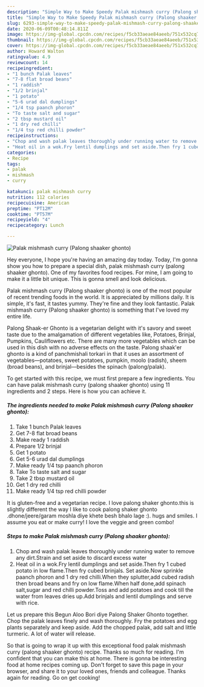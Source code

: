```yaml
---
description: "Simple Way to Make Speedy Palak mishmash curry (Palong shaaker ghonto)"
title: "Simple Way to Make Speedy Palak mishmash curry (Palong shaaker ghonto)"
slug: 6293-simple-way-to-make-speedy-palak-mishmash-curry-palong-shaaker-ghonto
date: 2020-06-09T00:48:14.811Z
image: https://img-global.cpcdn.com/recipes/f5cb33aeae84aeeb/751x532cq70/palak-mishmash-curry-palong-shaaker-ghonto-recipe-main-photo.jpg
thumbnail: https://img-global.cpcdn.com/recipes/f5cb33aeae84aeeb/751x532cq70/palak-mishmash-curry-palong-shaaker-ghonto-recipe-main-photo.jpg
cover: https://img-global.cpcdn.com/recipes/f5cb33aeae84aeeb/751x532cq70/palak-mishmash-curry-palong-shaaker-ghonto-recipe-main-photo.jpg
author: Howard Walton
ratingvalue: 4.9
reviewcount: 14
recipeingredient:
- "1 bunch Palak leaves"
- "7-8 flat broad beans"
- "1 raddish"
- "1/2 brinjal"
- "1 potato"
- "5-6 urad dal dumplings"
- "1/4 tsp paanch phoron"
- "To taste salt and sugar"
- "2 tbsp mustard oil"
- "1 dry red chilli"
- "1/4 tsp red chilli powder"
recipeinstructions:
- "Chop and wash palak leaves thoroughly under running water to remove any dirt.Strain and set aside to discard excess water"
- "Heat oil in a wok.Fry lentil dumplings and set aside.Then fry 1 cubed potato in low flame.Then fry cubed brinjals. Set aside.Now sprinkle paanch phoron and 1 dry red chilli.When they splutter,add cubed radish then broad beans and fry on low flame.When half done,add spinach salt,sugar and red chilli powder.Toss and add potatoes and cook till the water from leaves dries up.Add brinjals and lentil dumplings and serve with rice."
categories:
- Recipe
tags:
- palak
- mishmash
- curry

katakunci: palak mishmash curry 
nutrition: 112 calories
recipecuisine: American
preptime: "PT12M"
cooktime: "PT57M"
recipeyield: "4"
recipecategory: Lunch

---
```



![Palak mishmash curry (Palong shaaker ghonto)](https://img-global.cpcdn.com/recipes/f5cb33aeae84aeeb/751x532cq70/palak-mishmash-curry-palong-shaaker-ghonto-recipe-main-photo.jpg)

Hey everyone, I hope you're having an amazing day today. Today, I'm gonna show you how to prepare a special dish, palak mishmash curry (palong shaaker ghonto). One of my favorites food recipes. For mine, I am going to make it a little bit unique. This is gonna smell and look delicious.

Palak mishmash curry (Palong shaaker ghonto) is one of the most popular of recent trending foods in the world. It is appreciated by millions daily. It is simple, it's fast, it tastes yummy. They're fine and they look fantastic. Palak mishmash curry (Palong shaaker ghonto) is something that I've loved my entire life.

Palong Shaak-er Ghonto is a vegetarian delight with it&#39;s savory and sweet taste due to the amalgamation of different vegetables like, Potatoes, Brinjal, Pumpkins, Cauliflowers etc. There are many more vegetables which can be used in this dish with no adverse effects on the taste. Palong shaak&#39;er ghonto is a kind of panchmishali torkari in that it uses an assortment of vegetables—potatoes, sweet potatoes, pumpkin, moolo (radish), sheem (broad beans), and brinjal—besides the spinach (palong/palak).


To get started with this recipe, we must first prepare a few ingredients. You can have palak mishmash curry (palong shaaker ghonto) using 11 ingredients and 2 steps. Here is how you can achieve it.

<!--inarticleads1-->

##### The ingredients needed to make Palak mishmash curry (Palong shaaker ghonto):

1. Take 1 bunch Palak leaves
1. Get 7-8 flat broad beans
1. Make ready 1 raddish
1. Prepare 1/2 brinjal
1. Get 1 potato
1. Get 5-6 urad dal dumplings
1. Make ready 1/4 tsp paanch phoron
1. Take To taste salt and sugar
1. Take 2 tbsp mustard oil
1. Get 1 dry red chilli
1. Make ready 1/4 tsp red chilli powder


It is gluten-free and a vegetarian recipe. I love palong shaker ghonto.this is slightly different the way I like to cook palong shaker ghonto .dhone/jeere/garam moshla diye khete besh bhalo lage :). hugs and smiles. I assume you eat or make curry! I love the veggie and green combo! 

<!--inarticleads2-->

##### Steps to make Palak mishmash curry (Palong shaaker ghonto):

1. Chop and wash palak leaves thoroughly under running water to remove any dirt.Strain and set aside to discard excess water
1. Heat oil in a wok.Fry lentil dumplings and set aside.Then fry 1 cubed potato in low flame.Then fry cubed brinjals. Set aside.Now sprinkle paanch phoron and 1 dry red chilli.When they splutter,add cubed radish then broad beans and fry on low flame.When half done,add spinach salt,sugar and red chilli powder.Toss and add potatoes and cook till the water from leaves dries up.Add brinjals and lentil dumplings and serve with rice.


Let us prepare this Begun Aloo Bori diye Palong Shaker Ghonto together. Chop the palak leaves finely and wash thoroughly. Fry the potatoes and egg plants separately and keep aside. Add the chopped palak, add salt and little turmeric. A lot of water will release. 

So that is going to wrap it up with this exceptional food palak mishmash curry (palong shaaker ghonto) recipe. Thanks so much for reading. I'm confident that you can make this at home. There is gonna be interesting food at home recipes coming up. Don't forget to save this page in your browser, and share it to your loved ones, friends and colleague. Thanks again for reading. Go on get cooking!

